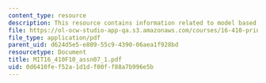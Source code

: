 ```yaml
---
content_type: resource
description: This resource contains information related to model based diagnosis.
file: https://ol-ocw-studio-app-qa.s3.amazonaws.com/courses/16-410-principles-of-autonomy-and-decision-making-fall-2010/0d6410fef52a1d1df00ff88a7b996e5b_MIT16_410F10_assn07_1.pdf
file_type: application/pdf
parent_uid: d624d5e5-e809-55c9-4390-06aea1f928bd
resourcetype: Document
title: MIT16_410F10_assn07_1.pdf
uid: 0d6410fe-f52a-1d1d-f00f-f88a7b996e5b
---
```

